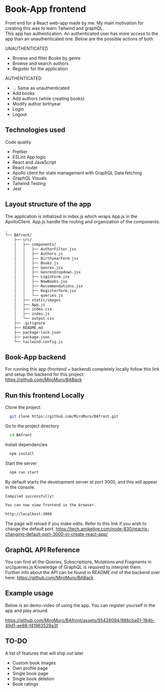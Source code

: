 
# Book-App frontend

Front end for a React web-app made by me. My main motivation for creating this was to learn Tailwind and graphQL. <br/> 
This app has authentication. An authenticated user has more access to the app than an unauthenticated one. Below are the possible actions of both <br/>

UNAUTHENTICATED
- Browse and filter Books by genre
- Browse and search authors
- Register for the application

AUTHENTICATED 
- ... Same as unauthenticated
- Add books
- Add authors (while creating books)
- Modify author birthyear
- Login
- Logout






## Technologies used
Code quality
- Prettier
- ESLint
App logic
- React and JavaScript
- React router
- Apollo client for state management with GraphQL
Data fetching
- GraphQL
Visuals
- Tailwind
Testing
- Jest


## Layout structure of the app
The application is initialized in index.js which wraps App.js in the ApolloClient. App.js handle the routing and organization of the components.

```bash
.
└── BAfront/
    ├── src/
    │   ├── components/
    │   │   ├── AuthorFilter.jsx
    │   │   ├── Authors.js
    │   │   ├── BirthyearForm.jsx
    │   │   ├── Books.js
    │   │   ├── Genres.jsx
    │   │   ├── GenresDropdown.jsx
    │   │   ├── LoginForm.jsx
    │   │   ├── NewBooks.jsx
    │   │   ├── Recommendations.jsx
    │   │   ├── Registerform.jsx
    │   │   └── queries.js
    │   ├── static/images
    │   ├── App.js
    │   ├── index.css
    │   ├── index.js
    │   └── output.css
    ├── .gitignore
    ├── README.md
    ├── package-lock.json
    ├── package.json
    └── tailwind.config.js
```
## Book-App backend
For running this app (frontend + backend) completely locally follow this link and setup the backend for this project: https://github.com/MiroMuro/BABack 

## Run this frontend Locally

Clone the project

```bash
  git clone https://github.com/MiroMuro/BAfront.git
```

Go to the project directory

```bash
  cd BAfront
```

Install dependencies

```bash
  npm install
```

Start the server

```bash
  npm run start
```

By default starts the development server at port 3000, and this will appear in the console.
```bash
Compiled successfully!

You can now view frontend in the browser.        

http://localhost:3000
```
The page will reload if you make edits.
Refer to this link if you wish to change the default port: https://tech.amikelive.com/node-830/reactjs-changing-default-port-3000-in-create-react-app/ 

## GraphQL API Reference

You can find all the Queries, Subscriptions, Mutations and Fragments in src/queries.js Knowledge of GraphQL is required to interpret them. <br/> Further info about the API can be found in README.md of the backend over here: https://github.com/MiroMuro/BABack


## Example usage

Below is an demo-video of using the app. You can register yourself in the app and play around.




https://github.com/MiroMuro/BAfront/assets/95426094/988cba01-184b-49d1-ae88-f41963529a3f



## TO-DO
A list of features that will ship out later
- Custom book images
- Own profile page
- Single book page
- Single book deletion
- Book ratings
